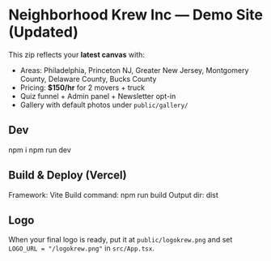 # Neighborhood Krew Inc — Demo Site (Updated)

This zip reflects your **latest canvas** with:
- Areas: Philadelphia, Princeton NJ, Greater New Jersey, Montgomery County, Delaware County, Bucks County
- Pricing: **$150/hr** for 2 movers + truck
- Quiz funnel + Admin panel + Newsletter opt-in
- Gallery with default photos under `public/gallery/`

## Dev
npm i
npm run dev

## Build & Deploy (Vercel)
Framework: Vite
Build command: npm run build
Output dir: dist

## Logo
When your final logo is ready, put it at `public/logokrew.png` and set `LOGO_URL = "/logokrew.png"` in `src/App.tsx`.
